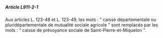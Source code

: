 ##### Article L911-2-1

Aux articles L. 123-48 et L. 123-49, les mots : “ caisse départementale ou pluridépartementale de mutualité sociale agricole ” sont remplacés par les mots : “ caisse de prévoyance sociale de Saint-Pierre-et-Miquelon ”.

